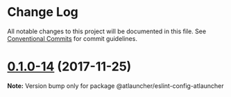 # Change Log

All notable changes to this project will be documented in this file.
See [Conventional Commits](https://conventionalcommits.org) for commit guidelines.

<a name="0.1.0-14"></a>
# [0.1.0-14](https://github.com/ATLauncher/style-guide/compare/@atlauncher/eslint-config-atlauncher@0.1.0-13...@atlauncher/eslint-config-atlauncher@0.1.0-14) (2017-11-25)




**Note:** Version bump only for package @atlauncher/eslint-config-atlauncher
